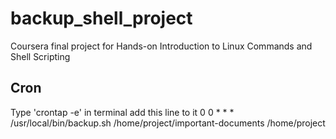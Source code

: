 # backup_shell_project
Coursera final project for Hands-on Introduction to Linux Commands and Shell Scripting

## Cron
Type 'crontap -e' in terminal
add this line to it
0 0 * * * /usr/local/bin/backup.sh /home/project/important-documents /home/project
